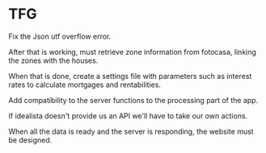 # TFG

Fix the Json utf overflow error.

After that is working, must retrieve zone information from fotocasa, linking the zones with the houses. 

When that is done, create a settings file with parameters such as interest rates to calculate mortgages and rentabilities.

Add compatibility to the server functions to the processing part of the app.

If idealista doesn't provide us an API we'll have to take our own actions.

When all the data is ready and the server is responding, the website must be designed.
